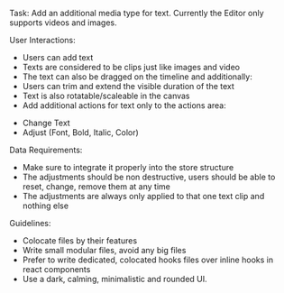 Task: Add an additional media type for text. Currently the Editor only supports videos and images.

User Interactions:
 - Users can add text
 - Texts are considered to be clips just like images and video
 - The text can also be dragged on the timeline and additionally:
 - Users can trim and extend the visible duration of the text
 - Text is also rotatable/scaleable in the canvas
 - Add additional actions for text only to the actions area:
  * Change Text
  * Adjust (Font, Bold, Italic, Color)

Data Requirements: 
 - Make sure to integrate it properly into the store structure
 - The adjustments should be non destructive, users should be able to reset, change, remove them at any time
 - The adjustments are always only applied to that one text clip and nothing else

Guidelines:
- Colocate files by their features
- Write small modular files, avoid any big files
- Prefer to write dedicated, colocated hooks files over inline hooks in react components
- Use a dark, calming, minimalistic and rounded UI.